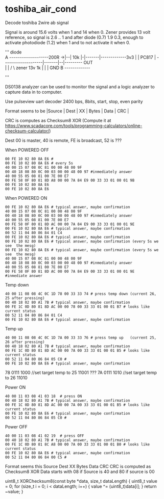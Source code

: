 # toshiba_air_cond
Decode toshiba 2wire ab  signal

Signal is around 15.6 volts when 1 and 14 when 0. Zener provides 13 volt reference, so signal is 2.6 .. 1 and after diode (0.7) 1.9 0.3, enough to activate photodiode (1.2) when 1 and to not activate it when 0.


'''
                              diode  
  A --------------------200R ->|--|
               10k                |-|-------|-------------3v3
                |                   | PC817 |
                --------------------|-------|--|--------- OUT               
                |                              |
               / \ zener 13v                  1k
                |                              |
                |                             GND
  B -------------
             

'''

DS0138 analyzer can be used to monitor the signal and a logic analyzer to capture data in to computer.

Use pulseview uart decoder 2400 bps, 8bits, start, stop, even parity

Format seems  to be
|Source | Dest | XX  | Bytes | Data | CRC |

CRC is computes as Checksum8 XOR (Compute it at https://www.scadacore.com/tools/programming-calculators/online-checksum-calculator/)

Dest 00 is master, 40 is remote, FE is broadcast, 52 is ???

When POWERED OFF
```
00 FE 10 02 80 8A E6 # 
00 FE 10 02 80 8A E6 # every 5s
40 00 15 07 08 0C 81 00 00 48 00 9F
00 40 18 08 80 0C 00 03 00 00 48 00 97 #inmediately answer
40 00 55 05 08 81 00 7E 00 E7 
00 FE 58 0F 80 81 8D A8 00 00 7A 84 E9 00 33 33 01 00 01 9B
00 FE 10 02 80 8A E6
00 FE 10 02 80 8A E6
```

When POWERED ON 
```
00 FE 10 02 80 8A E6 # typical answer, maybe confirmation
40 00 15 07 08 0C 81 00 00 48 00 9F
00 40 18 08 80 0C 00 03 00 00 48 00 97 #inmediately answer
40 00 55 05 08 81 00 7E 00 E7 
00 FE 58 0F 80 81 8D AC 00 00 7A 84 E9 00 33 33 01 00 01 9E
00 FE 10 02 80 8A E6 # typical answer, maybe confirmation
00 52 11 04 80 86 84 01 C4
00 FE 10 02 80 8A E6 # typical answer, maybe confirmation
00 FE 10 02 80 8A E6 # typical answer, maybe confirmation (every 5s we see  the mesg)
00 FE 10 02 80 8A E6 # typical answer, maybe confirmation (every 5s we see  the mesg)
40 00 15 07 08 0C 81 00 00 48 00 9F
00 40 18 08 80 0C 00 03 00 00 48 00 97 #inmediately answer
40 00 55 05 08 81 00 7E 00 E7
00 FE 58 0F 80 81 8D AC 00 00 7A 84 E9 00 33 33 01 00 01 9E  #inmediate answer
```

Temp down
```
40 00 11 08 08 4C 0C 1D 78 00 33 33 74 # press temp down (current 26, 25 after pressing)
00 40 18 02 80 A1 7B # typical answer, maybe confirmation
00 FE 1C 0D 80 81 8D AC 00 00 78 00 33 33 01 00 01 B7 # looks like current status
00 52 11 04 80 86 84 01 C4
00 FE 10 02 80 8A E6 # typical answer, maybe confirmation
```

Temp up
```
40 00 11 08 08 4C 0C 1D 7A 00 33 33 76 # press temp up   (current 25, 26 after pressing)
00 40 18 02 80 A1 7B # typical answer, maybe confirmation
00 FE 1C 0D 80 81 8D AC 00 00 7A 00 33 33 01 00 01 B5 # looks like current status
00 52 11 04 80 86 84 05 C0 #
00 FE 10 02 80 8A E6 # typical answer, maybe confirmation
```


78 0111 1000 //set target temp to 25 11001 ???
7A 0111 1010 //set target temp to 26 11010

Power ON
```
40 00 11 03 08 41 03 18  # press ON
00 40 18 02 80 A1 7B # typical answer, maybe confirmation
00 FE 1C 0D 80 81 8D AC 00 00 7A 00 33 33 01 00 01 B5 # looks like current status
00 FE 10 02 80 8A E6 # typical answer, maybe confirmation
00 52 11 04 80 86 84 05 C0 #
```

Power OFF
```
40 00 11 03 08 41 02 19  # press OFF
00 40 18 02 80 A1 7B # typical answer, maybe confirmation
00 FE 1C 0D 80 81 8C A8 00 00 7A 00 33 33 01 00 01 B0 # looks like current status
00 FE 10 02 80 8A E6 # typical answer, maybe confirmation
00 52 11 04 80 86 84 00 C5 #
```

Format seems this
Source Dest XX Bytes Data CRC
CRC is computed as Checksum8 XOR
Data starts with 08 if Source is 40 and 80 if source is 00

uint8_t XORChecksum8(const byte *data, size_t dataLength)
{
  uint8_t value = 0;
  for (size_t i = 0; i < dataLength; i++)
  {
    value ^= (uint8_t)data[i];
  }
  return ~value;
}


